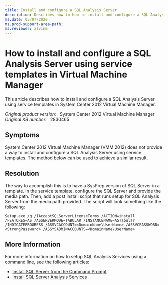 ```yaml
---
title: Install and configure a SQL Analysis Server
description: Describes how to how to install and configure a SQL Analysis Server using service templates in System Center 2012 Virtual Machine Manager.
ms.date: 05/07/2020
ms.prod-support-area-path:
ms.reviewer: alvinm
---
```

# How to install and configure a SQL Analysis Server using service templates in Virtual Machine Manager

This article describes how to install and configure a SQL Analysis Server using service templates in System Center 2012 Virtual Machine Manager.

_Original product version:_ &nbsp; System Center 2012 Virtual Machine Manager  
_Original KB number:_ &nbsp; 2830465

## Symptoms

System Center 2012 Virtual Machine Manager (VMM 2012) does not provide a way to install and configure a SQL Analysis Server using service templates. The method below can be used to achieve a similar result.

## Resolution

The way to accomplish this is to have a SysPrep version of SQL Server in a template. In the service template, configure the SQL Server and provide the media path. Then, add a post install script that runs setup for SQL Analysis Server from the media path provided. The script will look something like the following:

```console
Setup.exe /q /IAcceptSQLServerLicenseTerms /ACTION=install /FEATURES=AS /ASSERVERMODE=TABULAR /INSTANCENAME=ASTabular /INDICATEPROGRESS /ASSVCACCOUNT=<DomainName\UserName> /ASSVCPASSWORD=<StrongPassword> /ASSYSADMINACCOUNTS=<DomainName\UserName>
```

## More Information

For more information on how to setup SQL Analysis Services using a command line, see the following articles:

- [Install SQL Server from the Command Prompt](/sql/database-engine/install-windows/install-sql-server-from-the-command-prompt)
- [Install SQL Server Analysis Services](/analysis-services/instances/install-windows/install-analysis-services)
